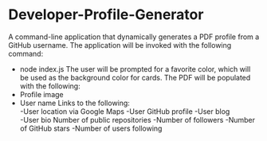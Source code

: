 # Developer-Profile-Generator
A command-line application that dynamically generates a PDF profile from a GitHub username. 
The application will be invoked with the following command:
* node index.js 
The user will be prompted for a favorite color, which will be used as the background color for cards. 
The PDF will be populated with the following:  
* Profile image 
* User name Links to the following:  
  -User location via Google Maps 
  -User GitHub profile 
  -User blog   
  -User bio Number of public repositories 
  -Number of followers 
  -Number of GitHub stars 
  -Number of users following
